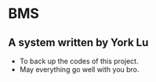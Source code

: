 # BMS
## A system written by York Lu
* To back up the codes of this project.
* May everything go well with you bro.
